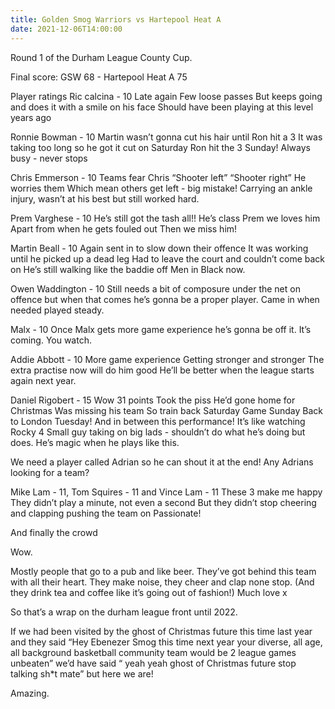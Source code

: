 ```yaml
---
title: Golden Smog Warriors vs Hartepool Heat A
date: 2021-12-06T14:00:00
---
```


Round 1 of the Durham League County Cup.

Final score: GSW 68 - Hartepool Heat A 75

Player ratings
Ric calcina - 10
Late again
Few loose passes
But keeps going and does it with a smile on his face
Should have been playing at this level years ago

Ronnie Bowman - 10
Martin wasn’t gonna cut his hair until Ron hit a 3
It was taking too long so he got it cut on Saturday
Ron hit the 3 Sunday!
Always busy - never stops

Chris Emmerson - 10
Teams fear Chris
“Shooter left”
“Shooter right”
He worries them
Which mean others get left - big mistake!
Carrying an ankle injury, wasn’t at his best but still worked hard.

Prem Varghese - 10
He’s still got the tash all!!
He’s class Prem we loves him
Apart from when he gets fouled out
Then we miss him!

Martin Beall - 10
Again sent in to slow down their offence
It was working until he picked up a dead leg
Had to leave the court and couldn’t come back on
He’s still walking like the baddie off Men in Black now.

Owen Waddington - 10
Still needs a bit of composure under the net on offence but when that comes he’s gonna be a proper player.
Came in when needed played steady.

Malx - 10
Once Malx gets more game experience he’s gonna be off it. It’s coming.
You watch.

Addie Abbott - 10
More game experience
Getting stronger and stronger
The extra practise now will do him good
He’ll be better when the league starts again next year.

Daniel Rigobert - 15
Wow
31 points
Took the piss
He’d gone home for Christmas
Was missing his team
So train back Saturday
Game Sunday
Back to London Tuesday!
And in between this performance!
It’s like watching Rocky 4
Small guy taking on big lads - shouldn’t do what he’s doing but does. He’s magic when he plays like this.

We need a player called Adrian so he can shout it at the end!
Any Adrians looking for a team?

Mike Lam - 11, Tom Squires - 11 and Vince Lam - 11
These 3 make me happy
They didn’t play a minute, not even a second
But they didn’t stop cheering and clapping pushing the team on
Passionate!

And finally the crowd

Wow.

Mostly people that go to a pub and like beer.
They’ve got behind this team with all their heart.
They make noise, they cheer and clap none stop.
(And they drink tea and coffee like it’s going out of fashion!)
Much love x

So that’s a wrap on the durham league front until 2022.

If we had been visited by the ghost of Christmas future this time last year and they said “Hey Ebenezer Smog this time next year your diverse, all age, all background basketball community team would be 2 league games unbeaten” we’d have said “ yeah yeah ghost of Christmas future stop talking sh\*t mate” but here we are!

Amazing.
